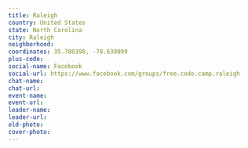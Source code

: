 ```yaml
---
title: Raleigh
country: United States
state: North Carolina
city: Raleigh
neighborhood: 
coordinates: 35.780398, -78.639099
plus-code:
social-name: Facebook
social-url: https://www.facebook.com/groups/free.code.camp.raleigh
chat-name:
chat-url:
event-name:
event-url:
leader-name:
leader-url:
old-photo: 
cover-photo:
---
```


